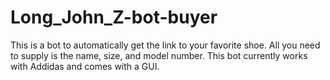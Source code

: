 # Long_John_Z-bot-buyer
This is a bot to automatically get the link to your favorite shoe. All you need to supply is the name, size, and model number.
This bot currently works with Addidas and comes with a GUI. 

